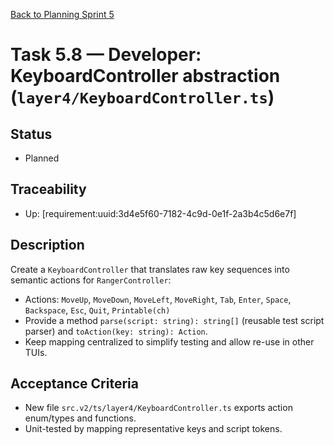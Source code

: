 [Back to Planning Sprint 5](./planning.md)

# Task 5.8 — Developer: KeyboardController abstraction (`layer4/KeyboardController.ts`)

## Status
- Planned

## Traceability
- Up: [requirement:uuid:3d4e5f60-7182-4c9d-0e1f-2a3b4c5d6e7f]

## Description
Create a `KeyboardController` that translates raw key sequences into semantic actions for `RangerController`:
- Actions: `MoveUp`, `MoveDown`, `MoveLeft`, `MoveRight`, `Tab`, `Enter`, `Space`, `Backspace`, `Esc`, `Quit`, `Printable(ch)`
- Provide a method `parse(script: string): string[]` (reusable test script parser) and `toAction(key: string): Action`.
- Keep mapping centralized to simplify testing and allow re-use in other TUIs.

## Acceptance Criteria
- New file `src.v2/ts/layer4/KeyboardController.ts` exports action enum/types and functions.
- Unit-tested by mapping representative keys and script tokens.